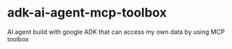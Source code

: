 # adk-ai-agent-mcp-toolbox
AI agent  build with google ADK that can access my own data by using MCP toolbox
